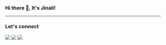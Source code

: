### Hi there 👋, It's Jinali!
<hr>
<h3>Let's connect</h3>

<a href="https://www.linkedin.com/in/jinali-pabasara-55a8971a5/" target="_blank"><img src="https://img.icons8.com/color/48/000000/linkedin.png"/></a>
<a href="https://twitter.com/JinaliPabasara/" target="_blank"><img src="https://img.icons8.com/fluency/48/000000/twitter.png"/></a>
<a href="mailto:jinalipabasara@gmail.com" target="_blank"><img src="https://img.icons8.com/fluency/48/000000/email.png"/></a>

<br>

